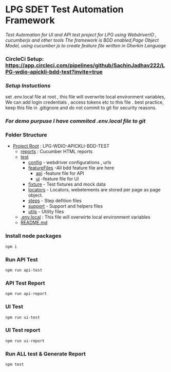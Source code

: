 # LPG SDET Test Automation Framework
*Test Automation for UI and API test project for LPG  using WebdriverIO , cucumberjs   and other tools
 The framework is BDD enabled,Page Object Model,  using cucumber js to create feature file written in Gherkin Language*

### CircleCi Setup: https://app.circleci.com/pipelines/github/SachinJadhav222/LPG-wdio-apickli-bdd-test?invite=true
### *Setup Instuctions*
set .env.local file at root , this file will overwrite local environment variables, We can add login credentials ,  access tokens etc to this file .  best practice, keep this file in .gitignore and do not commit to git for security reasons. 
### *For demo purpuse I have commited .env.local file to git*

### Folder Structure
* [Project Root](./tree-md) : LPG-WDIO-APICKLI-BDD-TEST
    * [reports](./reports)  : Cucumber HTML reports
    * [test](./test)
        * [config](./test/config) - webdriver configurations , urls
        * [featureFiles](./test/featureFiles) -All bdd feature file are here
          * [api](./test/featureFiles/api) -feature file for API
          * [ui](./test/featureFiles/ui) -feature file for UI
        * [fixture](./test/fixtures) - Test fixtures and mock data
        * [locators](./test/locators) - Locators, webelements are stored per page as page object.
         * [steps](./test/steps) - Step defition files
         * [support](./test/support) - Support and helpers  files
         * [utils](./test/utils) - Utility files
  * [.env.local](./.env.local) : This file will overwirte local environment variables 
  * [README.md](./README.md)
 

### Install node packages
```
npm i

```

### Run API Test
```
npm run api-test
```
### API Test Report
```
npm run api-report
```
### UI Test
```
npm run ui-test
```
### UI Test report
```
npm run ui-report
```
### Run ALL test & Generate Report 
```
npm test
```

 